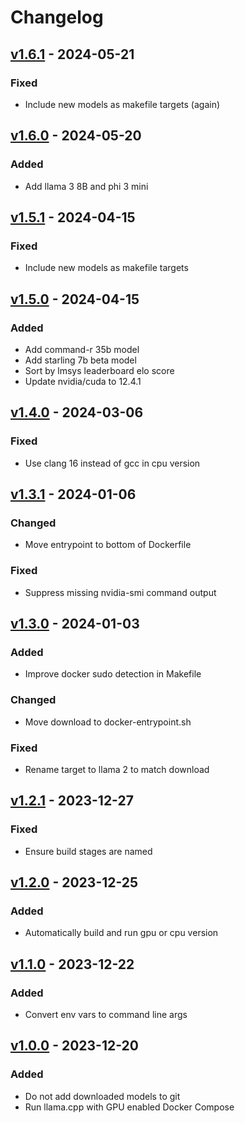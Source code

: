 # Changelog

## [v1.6.1](https://github.com/fboulnois/llama-cpp-docker/compare/v1.6.0...v1.6.1) - 2024-05-21

### Fixed

* Include new models as makefile targets (again)

## [v1.6.0](https://github.com/fboulnois/llama-cpp-docker/compare/v1.5.1...v1.6.0) - 2024-05-20

### Added

* Add llama 3 8B and phi 3 mini

## [v1.5.1](https://github.com/fboulnois/llama-cpp-docker/compare/v1.5.0...v1.5.1) - 2024-04-15

### Fixed

* Include new models as makefile targets

## [v1.5.0](https://github.com/fboulnois/llama-cpp-docker/compare/v1.4.0...v1.5.0) - 2024-04-15

### Added

* Add command-r 35b model
* Add starling 7b beta model
* Sort by lmsys leaderboard elo score
* Update nvidia/cuda to 12.4.1

## [v1.4.0](https://github.com/fboulnois/llama-cpp-docker/compare/v1.3.1...v1.4.0) - 2024-03-06

### Fixed

* Use clang 16 instead of gcc in cpu version

## [v1.3.1](https://github.com/fboulnois/llama-cpp-docker/compare/v1.3.0...v1.3.1) - 2024-01-06

### Changed

* Move entrypoint to bottom of Dockerfile

### Fixed

* Suppress missing nvidia-smi command output

## [v1.3.0](https://github.com/fboulnois/llama-cpp-docker/compare/v1.2.1...v1.3.0) - 2024-01-03

### Added

* Improve docker sudo detection in Makefile

### Changed

* Move download to docker-entrypoint.sh

### Fixed

* Rename target to llama 2 to match download

## [v1.2.1](https://github.com/fboulnois/llama-cpp-docker/compare/v1.2.0...v1.2.1) - 2023-12-27

### Fixed

* Ensure build stages are named

## [v1.2.0](https://github.com/fboulnois/llama-cpp-docker/compare/v1.1.0...v1.2.0) - 2023-12-25

### Added

* Automatically build and run gpu or cpu version

## [v1.1.0](https://github.com/fboulnois/llama-cpp-docker/compare/v1.0.0...v1.1.0) - 2023-12-22

### Added

* Convert env vars to command line args

## [v1.0.0](https://github.com/fboulnois/llama-cpp-docker/releases/tag/v1.0.0) - 2023-12-20

### Added

* Do not add downloaded models to git
* Run llama.cpp with GPU enabled Docker Compose
